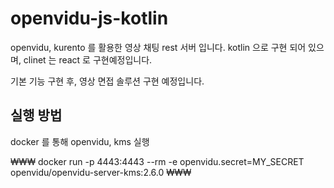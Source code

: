 # openvidu-js-kotlin

openvidu, kurento 를 활용한 영상 채팅 rest 서버 입니다.
kotlin 으로 구현 되어 있으며, clinet 는 react 로 구현예정입니다.

기본 기능 구현 후, 영상 면접 솔루션 구현 예정입니다.

## 실행 방법
docker 를 통해 openvidu, kms 실행

₩₩₩
docker run -p 4443:4443 --rm -e openvidu.secret=MY_SECRET openvidu/openvidu-server-kms:2.6.0
₩₩₩
